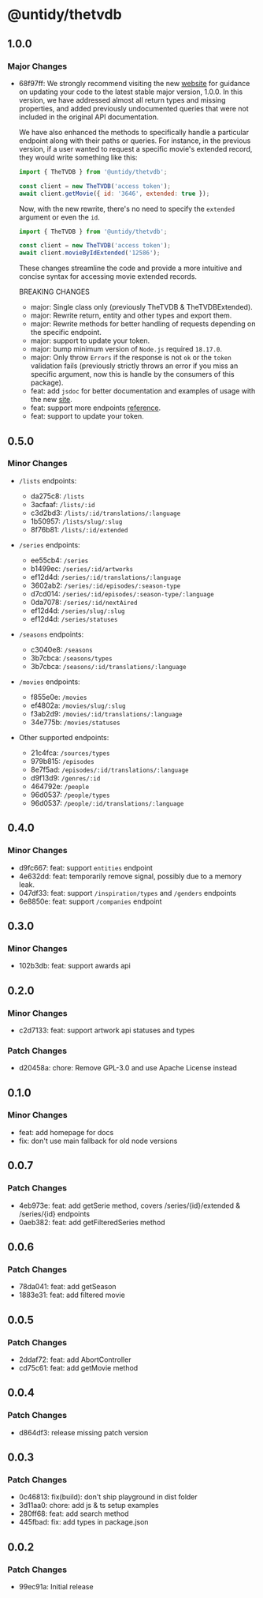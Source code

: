 # @untidy/thetvdb

## 1.0.0

### Major Changes

- 68f97ff: We strongly recommend visiting the new [website](https://untidy-thetvdb.netlify.app) for
  guidance on updating your code to the latest stable major version, 1.0.0. In this version, we have
  addressed almost all return types and missing properties, and added previously undocumented
  queries that were not included in the original API documentation.

  We have also enhanced the methods to specifically handle a particular endpoint along with their
  paths or queries. For instance, in the previous version, if a user wanted to request a specific
  movie's extended record, they would write something like this:

  ```js
  import { TheTVDB } from '@untidy/thetvdb';

  const client = new TheTVDB('access token');
  await client.getMovie({ id: '3646', extended: true });
  ```

  Now, with the new rewrite, there's no need to specify the `extended` argument or even the `id`.

  ```js
  import { TheTVDB } from '@untidy/thetvdb';

  const client = new TheTVDB('access token');
  await client.movieByIdExtended('12586');
  ```

  These changes streamline the code and provide a more intuitive and concise syntax for accessing
  movie extended records.

  BREAKING CHANGES

  - major: Single class only (previously TheTVDB & TheTVDBExtended).
  - major: Rewrite return, entity and other types and export them.
  - major: Rewrite methods for better handling of requests depending on the specific endpoint.
  - major: support to update your token.
  - major: bump minimum version of `Node.js` required `18.17.0`.
  - major: Only throw `Errors` if the response is not `ok` or the `token` validation fails
    (previously strictly throws an error if you miss an specific argument, now this is handle by the
    consumers of this package).
  - feat: add `jsdoc` for better documentation and examples of usage with the new
    [site](https://untidy-thetvdb.netlify.app).
  - feat: support more endpoints
    [reference](https://untidy-thetvdb.netlify.app/guides/supported-endpoints).
  - feat: support to update your token.

## 0.5.0

### Minor Changes

- `/lists` endpoints:

  - da275c8: `/lists`
  - 3acfaaf: `/lists/:id`
  - c3d2bd3: `/lists/:id/translations/:language`
  - 1b50957: `/lists/slug/:slug`
  - 8f76b81: `/lists/:id/extended`

- `/series` endpoints:

  - ee55cb4: `/series`
  - b1499ec: `/series/:id/artworks`
  - ef12d4d: `/series/:id/translations/:language`
  - 3602ab2: `/series/:id/episodes/:season-type`
  - d7cd014: `/series/:id/episodes/:season-type/:language`
  - 0da7078: `/series/:id/nextAired`
  - ef12d4d: `/series/slug/:slug`
  - ef12d4d: `/series/statuses`

- `/seasons` endpoints:

  - c3040e8: `/seasons`
  - 3b7cbca: `/seasons/types`
  - 3b7cbca: `/seasons/:id/translations/:language`

- `/movies` endpoints:

  - f855e0e: `/movies`
  - ef4802a: `/movies/slug/:slug`
  - f3ab2d9: `/movies/:id/translations/:language`
  - 34e775b: `/movies/statuses`

- Other supported endpoints:

  - 21c4fca: `/sources/types`
  - 979b815: `/episodes`
  - 8e7f5ad: `/episodes/:id/translations/:language`
  - d9f13d9: `/genres/:id`
  - 464792e: `/people`
  - 96d0537: `/people/types`
  - 96d0537: `/people/:id/translations/:language`

## 0.4.0

### Minor Changes

- d9fc667: feat: support `entities` endpoint
- 4e632dd: feat: temporarily remove signal, possibly due to a memory leak.
- 047df33: feat: support `/inspiration/types` and `/genders` endpoints
- 6e8850e: feat: support `/companies` endpoint

## 0.3.0

### Minor Changes

- 102b3db: feat: support awards api

## 0.2.0

### Minor Changes

- c2d7133: feat: support artwork api statuses and types

### Patch Changes

- d20458a: chore: Remove GPL-3.0 and use Apache License instead

## 0.1.0

### Minor Changes

- feat: add homepage for docs
- fix: don't use main fallback for old node versions

## 0.0.7

### Patch Changes

- 4eb973e: feat: add getSerie method, covers /series/{id}/extended & /series/{id} endpoints
- 0aeb382: feat: add getFilteredSeries method

## 0.0.6

### Patch Changes

- 78da041: feat: add getSeason
- 1883e31: feat: add filtered movie

## 0.0.5

### Patch Changes

- 2ddaf72: feat: add AbortController
- cd75c61: feat: add getMovie method

## 0.0.4

### Patch Changes

- d864df3: release missing patch version

## 0.0.3

### Patch Changes

- 0c46813: fix(build): don't ship playground in dist folder
- 3d11aa0: chore: add js & ts setup examples
- 280ff68: feat: add search method
- 445fbad: fix: add types in package.json

## 0.0.2

### Patch Changes

- 99ec91a: Initial release
